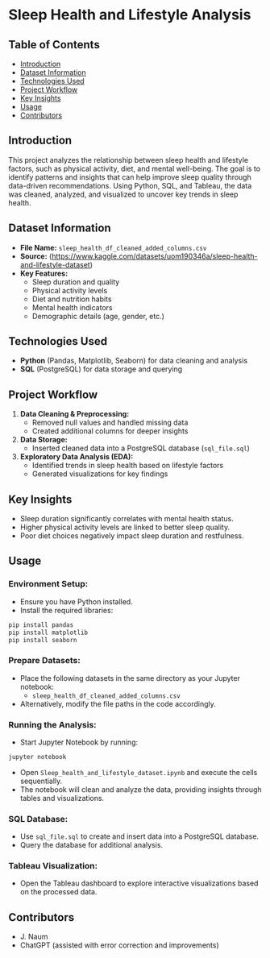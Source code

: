 # Sleep Health and Lifestyle Analysis

## Table of Contents
- [Introduction](#introduction)
- [Dataset Information](#dataset-information)
- [Technologies Used](#technologies-used)
- [Project Workflow](#project-workflow)
- [Key Insights](#key-insights)
- [Usage](#usage)
- [Contributors](#contributors)

## Introduction
This project analyzes the relationship between sleep health and lifestyle factors, such as physical activity, diet, and mental well-being. The goal is to identify patterns and insights that can help improve sleep quality through data-driven recommendations. Using Python, SQL, and Tableau, the data was cleaned, analyzed, and visualized to uncover key trends in sleep health.

## Dataset Information
- **File Name:** `sleep_health_df_cleaned_added_columns.csv`
- **Source:** (https://www.kaggle.com/datasets/uom190346a/sleep-health-and-lifestyle-dataset)
- **Key Features:**
  - Sleep duration and quality
  - Physical activity levels
  - Diet and nutrition habits
  - Mental health indicators
  - Demographic details (age, gender, etc.)

## Technologies Used
- **Python** (Pandas, Matplotlib, Seaborn) for data cleaning and analysis
- **SQL** (PostgreSQL) for data storage and querying

## Project Workflow
1. **Data Cleaning & Preprocessing:**
   - Removed null values and handled missing data
   - Created additional columns for deeper insights
2. **Data Storage:**
   - Inserted cleaned data into a PostgreSQL database (`sql_file.sql`)
3. **Exploratory Data Analysis (EDA):**
   - Identified trends in sleep health based on lifestyle factors
   - Generated visualizations for key findings

## Key Insights
- Sleep duration significantly correlates with mental health status.
- Higher physical activity levels are linked to better sleep quality.
- Poor diet choices negatively impact sleep duration and restfulness.

## Usage
### Environment Setup:
- Ensure you have Python installed.
- Install the required libraries:
```bash
pip install pandas
pip install matplotlib
pip install seaborn
```

### Prepare Datasets:
- Place the following datasets in the same directory as your Jupyter notebook:
  - `sleep_health_df_cleaned_added_columns.csv`
- Alternatively, modify the file paths in the code accordingly.

### Running the Analysis:
- Start Jupyter Notebook by running:
```bash
jupyter notebook
```
- Open `Sleep_health_and_lifestyle_dataset.ipynb` and execute the cells sequentially.
- The notebook will clean and analyze the data, providing insights through tables and visualizations.

### SQL Database:
- Use `sql_file.sql` to create and insert data into a PostgreSQL database.
- Query the database for additional analysis.

### Tableau Visualization:
- Open the Tableau dashboard to explore interactive visualizations based on the processed data.

## Contributors
- J. Naum
- ChatGPT (assisted with error correction and improvements)

